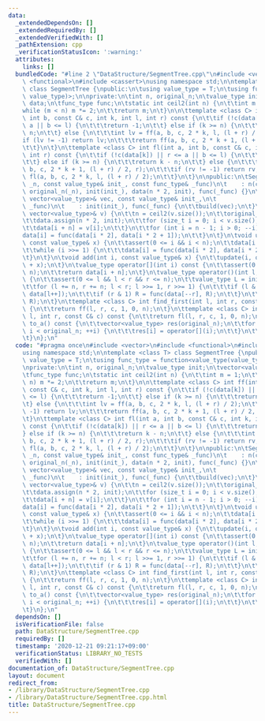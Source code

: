 ```yaml
---
data:
  _extendedDependsOn: []
  _extendedRequiredBy: []
  _extendedVerifiedWith: []
  _pathExtension: cpp
  _verificationStatusIcon: ':warning:'
  attributes:
    links: []
  bundledCode: "#line 2 \"DataStructure/SegmentTree.cpp\"\n#include <vector>\n#include\
    \ <functional>\n#include <cassert>\nusing namespace std;\n\ntemplate <class T>\
    \ class SegmentTree {\npublic:\n\tusing value_type = T;\n\tusing func_type = function<value_type(value_type,\
    \ value_type)>;\n\nprivate:\n\tint n, original_n;\n\tvalue_type init;\n\tvector<value_type>\
    \ data;\n\tfunc_type func;\n\tstatic int ceil2(int n) {\n\t\tint m = 1;\n\t\t\
    while (m < n) m *= 2;\n\t\treturn m;\n\t}\n\n\ttemplate <class C> int ff(int a,\
    \ int b, const C& c, int k, int l, int r) const {\n\t\tif (!c(data[k]) || r <=\
    \ a || b <= l) {\n\t\t\treturn -1;\n\t\t} else if (k >= n) {\n\t\t\treturn k -\
    \ n;\n\t\t} else {\n\t\t\tint lv = ff(a, b, c, 2 * k, l, (l + r) / 2);\n\t\t\t\
    if (lv != -1) return lv;\n\t\t\treturn ff(a, b, c, 2 * k + 1, (l + r) / 2, r);\n\
    \t\t}\n\t}\n\ttemplate <class C> int fl(int a, int b, const C& c, int k, int l,\
    \ int r) const {\n\t\tif (!c(data[k]) || r <= a || b <= l) {\n\t\t\treturn -1;\n\
    \t\t} else if (k >= n) {\n\t\t\treturn k - n;\n\t\t} else {\n\t\t\tint rv = fl(a,\
    \ b, c, 2 * k + 1, (l + r) / 2, r);\n\t\t\tif (rv != -1) return rv;\n\t\t\treturn\
    \ fl(a, b, c, 2 * k, l, (l + r) / 2);\n\t\t}\n\t}\n\npublic:\n\tSegmentTree(int\
    \ _n, const value_type& init_, const func_type& _func)\n\t    : n(ceil2(_n)),\
    \ original_n(_n), init(init_), data(n * 2, init), func(_func) {}\n\tSegmentTree(const\
    \ vector<value_type>& vec, const value_type& init_,\n\t            const func_type&\
    \ _func)\n\t    : init(init_), func(_func) {\n\t\tbuild(vec);\n\t}\n\tvoid build(const\
    \ vector<value_type>& v) {\n\t\tn = ceil2(v.size());\n\t\toriginal_n = v.size();\n\
    \t\tdata.assign(n * 2, init);\n\t\tfor (size_t i = 0; i < v.size(); ++i) {\n\t\
    \t\tdata[i + n] = v[i];\n\t\t}\n\t\tfor (int i = n - 1; i > 0; --i) {\n\t\t\t\
    data[i] = func(data[i * 2], data[i * 2 + 1]);\n\t\t}\n\t}\n\tvoid update(int i,\
    \ const value_type& x) {\n\t\tassert(0 <= i && i < n);\n\t\tdata[i += n] = x;\n\
    \t\twhile (i >>= 1) {\n\t\t\tdata[i] = func(data[i * 2], data[i * 2 + 1]);\n\t\
    \t}\n\t}\n\tvoid add(int i, const value_type& x) {\n\t\tupdate(i, operator[](i)\
    \ + x);\n\t}\n\tvalue_type operator[](int i) const {\n\t\tassert(0 <= i && i <\
    \ n);\n\t\treturn data[i + n];\n\t}\n\tvalue_type operator()(int l, int r) const\
    \ {\n\t\tassert(0 <= l && l < r && r <= n);\n\t\tvalue_type L = init, R = init;\n\
    \t\tfor (l += n, r += n; l < r; l >>= 1, r >>= 1) {\n\t\t\tif (l & 1) L = func(L,\
    \ data[l++]);\n\t\t\tif (r & 1) R = func(data[--r], R);\n\t\t}\n\t\treturn func(L,\
    \ R);\n\t}\n\ttemplate <class C> int find_first(int l, int r, const C& c) const\
    \ {\n\t\treturn ff(l, r, c, 1, 0, n);\n\t}\n\ttemplate <class C> int find_last(int\
    \ l, int r, const C& c) const {\n\t\treturn fl(l, r, c, 1, 0, n);\n\t}\n\tvector<value_type>\
    \ to_a() const {\n\t\tvector<value_type> res(original_n);\n\t\tfor (int i = 0;\
    \ i < original_n; ++i) {\n\t\t\tres[i] = operator[](i);\n\t\t}\n\t\treturn res;\n\
    \t}\n};\n"
  code: "#pragma once\n#include <vector>\n#include <functional>\n#include <cassert>\n\
    using namespace std;\n\ntemplate <class T> class SegmentTree {\npublic:\n\tusing\
    \ value_type = T;\n\tusing func_type = function<value_type(value_type, value_type)>;\n\
    \nprivate:\n\tint n, original_n;\n\tvalue_type init;\n\tvector<value_type> data;\n\
    \tfunc_type func;\n\tstatic int ceil2(int n) {\n\t\tint m = 1;\n\t\twhile (m <\
    \ n) m *= 2;\n\t\treturn m;\n\t}\n\n\ttemplate <class C> int ff(int a, int b,\
    \ const C& c, int k, int l, int r) const {\n\t\tif (!c(data[k]) || r <= a || b\
    \ <= l) {\n\t\t\treturn -1;\n\t\t} else if (k >= n) {\n\t\t\treturn k - n;\n\t\
    \t} else {\n\t\t\tint lv = ff(a, b, c, 2 * k, l, (l + r) / 2);\n\t\t\tif (lv !=\
    \ -1) return lv;\n\t\t\treturn ff(a, b, c, 2 * k + 1, (l + r) / 2, r);\n\t\t}\n\
    \t}\n\ttemplate <class C> int fl(int a, int b, const C& c, int k, int l, int r)\
    \ const {\n\t\tif (!c(data[k]) || r <= a || b <= l) {\n\t\t\treturn -1;\n\t\t\
    } else if (k >= n) {\n\t\t\treturn k - n;\n\t\t} else {\n\t\t\tint rv = fl(a,\
    \ b, c, 2 * k + 1, (l + r) / 2, r);\n\t\t\tif (rv != -1) return rv;\n\t\t\treturn\
    \ fl(a, b, c, 2 * k, l, (l + r) / 2);\n\t\t}\n\t}\n\npublic:\n\tSegmentTree(int\
    \ _n, const value_type& init_, const func_type& _func)\n\t    : n(ceil2(_n)),\
    \ original_n(_n), init(init_), data(n * 2, init), func(_func) {}\n\tSegmentTree(const\
    \ vector<value_type>& vec, const value_type& init_,\n\t            const func_type&\
    \ _func)\n\t    : init(init_), func(_func) {\n\t\tbuild(vec);\n\t}\n\tvoid build(const\
    \ vector<value_type>& v) {\n\t\tn = ceil2(v.size());\n\t\toriginal_n = v.size();\n\
    \t\tdata.assign(n * 2, init);\n\t\tfor (size_t i = 0; i < v.size(); ++i) {\n\t\
    \t\tdata[i + n] = v[i];\n\t\t}\n\t\tfor (int i = n - 1; i > 0; --i) {\n\t\t\t\
    data[i] = func(data[i * 2], data[i * 2 + 1]);\n\t\t}\n\t}\n\tvoid update(int i,\
    \ const value_type& x) {\n\t\tassert(0 <= i && i < n);\n\t\tdata[i += n] = x;\n\
    \t\twhile (i >>= 1) {\n\t\t\tdata[i] = func(data[i * 2], data[i * 2 + 1]);\n\t\
    \t}\n\t}\n\tvoid add(int i, const value_type& x) {\n\t\tupdate(i, operator[](i)\
    \ + x);\n\t}\n\tvalue_type operator[](int i) const {\n\t\tassert(0 <= i && i <\
    \ n);\n\t\treturn data[i + n];\n\t}\n\tvalue_type operator()(int l, int r) const\
    \ {\n\t\tassert(0 <= l && l < r && r <= n);\n\t\tvalue_type L = init, R = init;\n\
    \t\tfor (l += n, r += n; l < r; l >>= 1, r >>= 1) {\n\t\t\tif (l & 1) L = func(L,\
    \ data[l++]);\n\t\t\tif (r & 1) R = func(data[--r], R);\n\t\t}\n\t\treturn func(L,\
    \ R);\n\t}\n\ttemplate <class C> int find_first(int l, int r, const C& c) const\
    \ {\n\t\treturn ff(l, r, c, 1, 0, n);\n\t}\n\ttemplate <class C> int find_last(int\
    \ l, int r, const C& c) const {\n\t\treturn fl(l, r, c, 1, 0, n);\n\t}\n\tvector<value_type>\
    \ to_a() const {\n\t\tvector<value_type> res(original_n);\n\t\tfor (int i = 0;\
    \ i < original_n; ++i) {\n\t\t\tres[i] = operator[](i);\n\t\t}\n\t\treturn res;\n\
    \t}\n};\n"
  dependsOn: []
  isVerificationFile: false
  path: DataStructure/SegmentTree.cpp
  requiredBy: []
  timestamp: '2020-12-21 09:21:17+09:00'
  verificationStatus: LIBRARY_NO_TESTS
  verifiedWith: []
documentation_of: DataStructure/SegmentTree.cpp
layout: document
redirect_from:
- /library/DataStructure/SegmentTree.cpp
- /library/DataStructure/SegmentTree.cpp.html
title: DataStructure/SegmentTree.cpp
---
```

